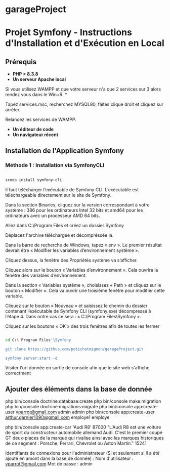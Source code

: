 # garageProject

# Projet Symfony - Instructions d'Installation et d'Exécution en Local

## Prérequis

- **PHP > 8.3.8**
- **Un serveur Apache local**
  
Si vous utilisez WAMPP et que votre serveur n'a que 2 services sur 3 alors rendez vous dans le Win+R. *

Tapez services.msc, recherchez MYSQL80, faites clique droit et cliquez sur arrêter.

Relancez les services de WAMPP.

- **Un éditeur de code**
- **Un navigateur récent**

## Installation de l'Application Symfony

### Méthode 1 : Installation via SymfonyCLI

```bash

scoop install symfony-cli

```

Il faut télécharger lʼexécutable de Symfony CLI. Lʼexécutable est téléchargeable directement sur le site de Symfony.

Dans la section Binaries, cliquez sur la version correspondant à votre système : 386 pour les ordinateurs Intel 32 bits et amd64 pour les ordinateurs avec un processeur AMD 64 bits.

Allez dans C:\Program Files et créez un dossier Symfony

Déplacez l'archive téléchargée et décompréssée la.

Dans la barre de recherche de Windows, tapez « env ». Le premier résultat devrait être « Modifier les variables dʼenvironnement système ». 

Cliquez dessus, la fenêtre des Propriétés système va sʼafficher.

Cliquez alors sur le bouton « Variables dʼenvironnement ». Cela ouvrira la fenêtre des variables dʼenvironnement.

Dans la section « Variables système », choisissez « Path » et cliquez sur le bouton « Modifier ». Cela va ouvrir une troisième fenêtre pour modifier cette variable.

Cliquez sur le bouton « Nouveau » et saisissez le chemin du dossier contenant lʼexécutable de Symfony CLI (symfony.exe) décompressé à lʼétape 4. Dans notre cas ce sera : « C:\Program Files\Symfony ».

 Cliquez sur les boutons « OK » des trois fenêtres afin de toutes les fermer

```bash

cd C:\'Program Files'\Symfony

git clone https://github.com/potichatmignon/garageProject.git

symfony server:start -d


```

Visiter l'url donnée en sortie de console afin que le site web s'affiche correctment


## Ajouter des éléments dans la base de donnée

php bin/console doctrine:database:create
php bin/console make:migration
php bin/console doctrine:migrations:migrate
php bin/console app:create-user vparrot@gmail.com admin admin
php bin/console app:create-user arthur.garnier1090@gmail.com employe1 employe

php bin/console app:create-car 'Audi R8' 87000 "L'Audi R8 est une voiture de sport du constructeur automobile allemand Audi. C'est le premier coupé GT deux-places de la marque qui rivalise ainsi avec les marques historiques de ce segment : Porsche, Ferrari, Chevrolet ou Aston Martin." 15241

Identifiants de connexions pour l'administrateur (Si et seulement si il a été ajouté en amont dans la base de donnée) :
Nom d'utilisateur : vparrot@gmail.com
Mot de passe : admin


  
